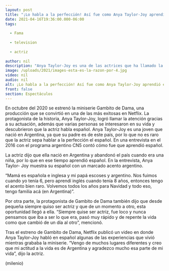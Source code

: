 ```yaml
---
layout: post
title: "¡Lo habla a la perfección! Así fue como Anya Taylor-Joy aprendió español"
date: 2021-04-16T19:36:00.000-06:00
tags:
  
  - Fama
  
  - television
  
  - actriz
  
author: nil
description: "Anya Taylor-Joy es una de las actrices que ha llamado la atención debido a su papel en Gambito de dama, pero ¿sabías que habla español a la perfección? "
image: /uploads/2021/images-esta-es-la-razon-por-4.jpg
video: nil
audio: nil
alt: ¡Lo habla a la perfección! Así fue como Anya Taylor-Joy aprendió español
front: false
section: Espectáculos
---
```


En octubre del 2020 se estrenó la miniserie Gambito de Dama, una producción que se convirtió en una de las más exitosas en Netflix. La protagonista de la historia, Anya Taylor-Joy, logró llamar la atención gracias a su actuación, además que varias personas se interesaron en su vida y descubrieron que la actriz habla español. Anya Taylor-Joy es una joven que nació en Argentina, ya que su padre es de este país, por lo que no es raro que la actriz sepa hablar a la perfección el español. En una entrevista en el 2016 con el programa argentino CN5 contó cómo fue que aprendió español. 

La actriz dijo que ella nació en Argentina y abandonó el país cuando era una niña, por lo que en ese tiempo aprendió español. En la entrevista, Anya Taylor- Joy muestra su español con un marcado acento argentino. 

“Mamá es española e inglesa y mi papá escoses y argentino. Nos fuimos cuando yo tenía 6, pero aprendí inglés cuando tenía 8 años, entonces tengo el acento bien raro. Volvemos todos los años para Navidad y todo eso, tengo familia acá (en Argentina)”. 

Por otra parte, la protagonista de Gambito de Dama también dijo que desde pequeña siempre quiso ser actriz y que de un momento a otro, esta oportunidad llegó a ella. “Siempre quise ser actriz, fue loco y nunca pensamos que iba a ser lo que era, pasó muy rápido y de repente la vida como que cambió de un día al otro”, mencionó.

Tras el estreno de Gambito de Dama, Netflix publicó un video en donde Anya Taylor-Joy habló en español algunas de las experiencias que vivió mientras grababa la miniserie. “Vengo de muchos lugares diferentes y creo que mi actitud a la vida es de Argentina y agradezco mucho esa parte de mi vida”, dijo la actriz. 

(milenio)